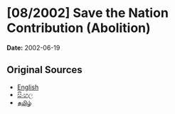# [08/2002] Save the Nation Contribution (Abolition)

**Date:** 2002-06-19

## Original Sources

- [English](https://documents.gov.lk/view/acts/2002/6/08-2002_E.pdf)
- [සිංහල](https://documents.gov.lk/view/acts/2002/6/08-2002_S.pdf)
- [தமிழ்](https://documents.gov.lk/view/acts/2002/6/08-2002_T.pdf)
